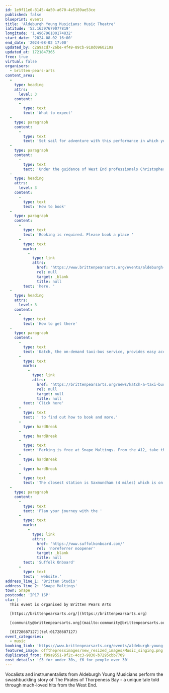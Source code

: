 ```yaml
---
id: 1e9f11e0-8145-4a50-a670-4e5189ae53ce
published: false
blueprint: events
title: 'Aldeburgh Young Musicians: Music Theatre'
latitude: '52.16397679077819'
longitude: '1.496796100174832'
start_date: '2024-08-02 16:00'
end_date: '2024-08-02 17:00'
updated_by: c2a9acd7-26be-4f49-89cb-918d0960210a
updated_at: 1721847365
free: true
virtual: false
organisers:
  - britten-pears-arts
content_area:
  -
    type: heading
    attrs:
      level: 3
    content:
      -
        type: text
        text: 'What to expect'
  -
    type: paragraph
    content:
      -
        type: text
        text: 'Set sail for adventure with this performance in which you can expect to hear a combination of music-theatre classics alongside AYM’s signature creative re-inventions.'
  -
    type: paragraph
    content:
      -
        type: text
        text: 'Under the guidance of West End professionals Christopher Augustine, Becca Toft, Emma Bassett, and Jonny Gibson, in the week’s course the young artists have gained insight into the skills and nuances of music-theatre musicians’ working lives.'
  -
    type: heading
    attrs:
      level: 3
    content:
      -
        type: text
        text: 'How to book'
  -
    type: paragraph
    content:
      -
        type: text
        text: 'Booking is required. Please book a place '
      -
        type: text
        marks:
          -
            type: link
            attrs:
              href: 'https://www.brittenpearsarts.org/events/aldeburgh-young-musicians-musical-theatre'
              rel: null
              target: _blank
              title: null
        text: 'here. '
  -
    type: heading
    attrs:
      level: 3
    content:
      -
        type: text
        text: 'How to get there'
  -
    type: paragraph
    content:
      -
        type: text
        text: 'Katch, the on-demand taxi-bus service, provides easy access to Snape Maltings, connecting it to the towns of Framlingham, Parham, Hacheston, Wickham Market, Wickham Market Railway Station at Campsea Ashe, and Tunstall. '
      -
        type: text
        marks:
          -
            type: link
            attrs:
              href: 'https://brittenpearsarts.org/news/katch-a-taxi-bus-to-snape-maltings'
              rel: null
              target: null
              title: null
        text: 'Click here'
      -
        type: text
        text: ' to find out how to book and more.'
      -
        type: hardBreak
      -
        type: hardBreak
      -
        type: text
        text: 'Parking is free at Snape Maltings. From the A12, take the A1094 signposted towards Snape Maltings. Turn right at Snape Church onto the B1069, then continue through the village of Snape before turning left into Snape Maltings (postcode IP17 1SP).'
      -
        type: hardBreak
      -
        type: hardBreak
      -
        type: text
        text: 'The closest station is Saxmundham (4 miles) which is on the East Suffolk Ipswich – Lowestoft train line. Wickham Market station (6 miles) is located in Campsea Ash on the same line.'
  -
    type: paragraph
    content:
      -
        type: text
        text: 'Plan your journey with the '
      -
        type: text
        marks:
          -
            type: link
            attrs:
              href: 'https://www.suffolkonboard.com/'
              rel: 'noreferrer noopener'
              target: _blank
              title: null
        text: 'Suffolk Onboard'
      -
        type: text
        text: ' website.'
address_line_1: 'Britten Studio'
address_line_2: 'Snape Maltings'
town: Snape
postcode: 'IP17 1SP'
cta: |-
  This event is organised by Britten Pears Arts

  [https://brittenpearsarts.org/](https://brittenpearsarts.org)

  [community@brittenpearsarts.org](mailto:community@brittenpearsarts.org)

  [01728687127](tel:01728687127)
event_categories:
  - music
booking_link: 'https://www.brittenpearsarts.org/events/aldeburgh-young-musicians-musical-theatre'
featured_image: offthepressimages/new_resized_images/Music_singing.png
duplicated_from: f99a9551-9f2c-4cc3-9830-b7295cbb7709
cost_details: '£3 for under 30s, £6 for people over 30'
---
```

Vocalists and instrumentalists from Aldeburgh Young Musicians perform the swashbuckling story of The Pirates of Thorpeness Bay - a unique tale told through much-loved hits from the West End.